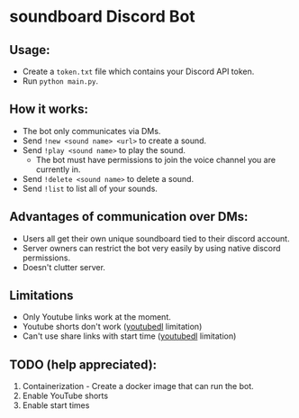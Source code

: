 # soundboard Discord Bot

## Usage:

- Create a ```token.txt``` file which contains your Discord API token.
- Run ```python main.py```.

## How it works:

- The bot only communicates via DMs.
- Send ```!new <sound name> <url>``` to create a sound.
- Send ```!play <sound name>``` to play the sound.
  - The bot must have permissions to join the voice channel you are currently in.
- Send ```!delete <sound name>``` to delete a sound.
- Send ```!list``` to list all of your sounds.

## Advantages of communication over DMs:

- Users all get their own unique soundboard tied to their discord account.
- Server owners can restrict the bot very easily by using native discord permissions.
- Doesn't clutter server.

## Limitations

- Only Youtube links work at the moment.
- Youtube shorts don't work ([youtubedl](https://github.com/ytdl-org/youtube-dl) limitation)
- Can't use share links with start time ([youtubedl](https://github.com/ytdl-org/youtube-dl) limitation)

## TODO (help appreciated):

1. Containerization - Create a docker image that can run the bot.
2. Enable YouTube shorts
3. Enable start times
